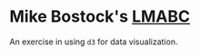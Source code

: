 # Mike Bostock's [LMABC](https://bost.ocks.org/mike/bar/)

An exercise in using `d3` for data visualization.